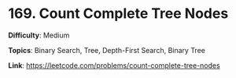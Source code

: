 # 169. Count Complete Tree Nodes

**Difficulty**: Medium

**Topics**: Binary Search, Tree, Depth-First Search, Binary Tree

**Link**: https://leetcode.com/problems/count-complete-tree-nodes
